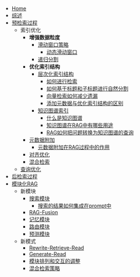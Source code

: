 * [Home](/)
* [综述](综述.md)
* [预检索过程](预检索过程/预检索过程.md)
  * 索引优化
    * **增强数据粒度**
      * [滑动窗口策略](预检索过程/索引优化/增强数据粒度/滑动窗口.md)
        * [动态滑动窗口](预检索过程/索引优化/增强数据粒度/滑动窗口策略/动态滑动窗口.md)
      * [递归分割](预检索过程/索引优化/增强数据粒度/递归分割.md)
    * **优化索引结构**
      * [层次化索引结构](预检索过程/索引优化/优化索引结构/层次化索引结构/层次化索引结构.md)
        * [如何进行检索](预检索过程/索引优化/优化索引结构/层次化索引结构/如何进行检索.md)
        * [如何基于标题和子标题进行自然分割](预检索过程/索引优化/优化索引结构/层次化索引结构/如何基于标题和子标题进行自然分割.md)
        * [向量检索如何减少遗漏](预检索过程/索引优化/优化索引结构/层次化索引结构/向量检索如何减少遗漏.md)
        * [添加元数据与优化索引结构的区别](预检索过程/索引优化/优化索引结构/层次化索引结构/添加元数据与优化索引结构的区别.md)
      * [知识图谱索引](预检索过程/索引优化/优化索引结构/知识图谱索引/知识图谱索引.md)
        * [什么是知识图谱](预检索过程/索引优化/优化索引结构/知识图谱索引/什么是知识图谱.md)
        * [知识图谱在RAG中有哪些用途](预检索过程/索引优化/优化索引结构/知识图谱索引/知识图谱在RAG中有哪些用途.md)
        * [RAG如何把问题转换为知识图谱的查询](预检索过程/索引优化/优化索引结构/知识图谱索引/RAG如何把问题转换为知识图谱的查询.md)
    * [元数据附加](预检索过程/索引优化/元数据附加/元数据附加.md)
        * [元数据附加在RAG过程中的作用](预检索过程/索引优化/元数据附加/元数据附加在RAG过程中的作用.md)
    * [对齐优化](预检索过程/索引优化/对齐优化/对齐优化.md)
    * [混合检索](预检索过程/索引优化/混合检索/混合检索.md)
  * [查询优化](预检索过程/查询优化/查询优化.md)
* [后检索过程](后检索过程/后检索过程.md)
* [模块化RAG](模块化RAG/模块化RAG.md)
  * 新模块
    * [搜索模块](模块化RAG/新模块/搜索模块/搜索模块.md)
      * [搜索的结果如何集成在prompt中](模块化RAG/新模块/搜索模块/搜索的结果如何集成在prompt中.md)
    * [RAG-Fusion](模块化RAG/新模块/RAG-Fusion/RAG-Fusion.md)
    * [记忆模块](模块化RAG/新模块/记忆模块/记忆模块.md)
    * [路由模块](模块化RAG/新模块/路由模块/路由模块.md)
    * [预测模块](模块化RAG/新模块/预测模块/预测模块.md)
  * 新模式
    * [Rewrite-Retrieve-Read](模块化RAG/新模式/Rewrite-Retrieve-Read/Rewrite-Retrieve-Read.md)
    * [Generate-Read](模块化RAG/新模式/Generate-Read/Generate-Read.md)
    * [模块排列和交互的调整](模块化RAG/新模式/模块排列和交互的调整/模块排列和交互的调整.md)
    * [混合检索策略](模块化RAG/新模式/混合检索策略/混合检索策略.md)